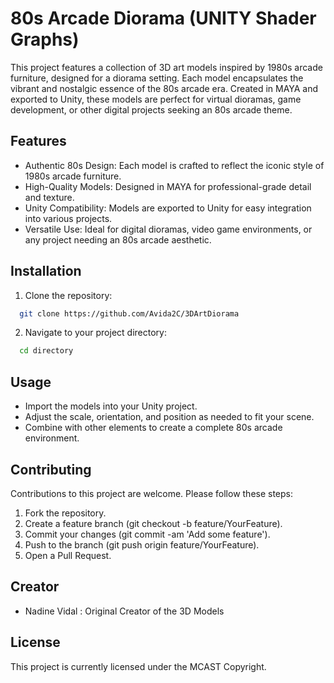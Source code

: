 
# 80s Arcade Diorama (UNITY Shader Graphs)

This project features a collection of 3D art models inspired by 1980s arcade furniture, designed for a diorama setting. Each model encapsulates the vibrant and nostalgic essence of the 80s arcade era. Created in MAYA and exported to Unity, these models are perfect for virtual dioramas, game development, or other digital projects seeking an 80s arcade theme.
## Features

- Authentic 80s Design: Each model is crafted to reflect the iconic style of 1980s arcade furniture.
- High-Quality Models: Designed in MAYA for professional-grade detail and texture.
- Unity Compatibility: Models are exported to Unity for easy integration into various projects.
- Versatile Use: Ideal for digital dioramas, video game environments, or any project needing an 80s arcade aesthetic.


## Installation

1. Clone the repository:
```bash
  git clone https://github.com/Avida2C/3DArtDiorama
```

2. Navigate to your project directory:
```bash
  cd directory
```
    
## Usage

- Import the models into your Unity project.
- Adjust the scale, orientation, and position as needed to fit your scene.
- Combine with other elements to create a complete 80s arcade environment.


## Contributing

Contributions to this project are welcome. Please follow these steps:

1. Fork the repository.
2. Create a feature branch (git checkout -b feature/YourFeature).
3. Commit your changes (git commit -am 'Add some feature').
4. Push to the branch (git push origin feature/YourFeature).
5. Open a Pull Request.
## Creator

- Nadine Vidal : Original Creator of the 3D Models


## License

This project is currently licensed under the MCAST Copyright.

